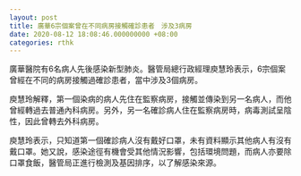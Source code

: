 ```yaml
---
layout: post
title: 廣華6宗個案曾在不同病房接觸確診患者　涉及3病房
date: 2020-08-12 18:08:46.000000000 +08:00
categories: rthk
---
```


廣華醫院有6名病人先後感染新型肺炎。醫管局總行政經理庾慧玲表示，6宗個案曾經在不同的病房接觸過確診患者，當中涉及3個病房。

庾慧玲解釋，第一個染病的病人先住在監察病房，接觸並傳染到另一名病人，而他曾經轉過去普通內科病房。另外，另一名確診病人住在監察病房時，病毒測試呈陰性，因此曾轉去外科病房。

庾慧玲表示，只知道第一個確診病人沒有戴好口罩，未有資料顯示其他病人有沒有戴口罩。她又說，感染途徑有機會受其他情況影響，包括環境問題，而病人亦要除口罩食飯，醫管局正進行檢測及基因排序，以了解感染來源。
